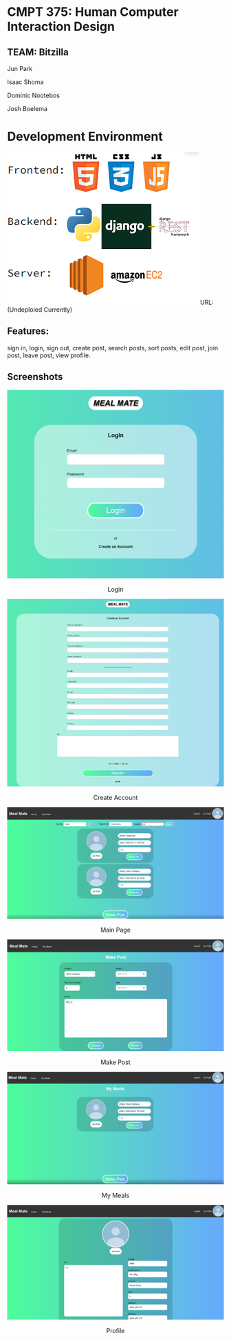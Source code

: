# CMPT 375: Human Computer Interaction Design

## TEAM: Bitzilla 
Jun Park

Isaac Shoma 

Dominic Nootebos 

Josh Boelema 

# Development Environment
<img src="ScreenShots\web_dev.png"> 
URL: (Undeploied Currently)

## Features: 
sign in, login, sign out, create post, search posts, sort posts, edit post, join post, leave post, view profile.

## Screenshots
<p align="center">
    <img src="ScreenShots\login.png"> 
    <p align="center">
        Login 
    </p>
</p>

<p align="center">
    <img src="ScreenShots\createAccount.png" > 
    <p align="center">
        Create Account  
    </p>
</p>

<p align="center">
    <img src="ScreenShots\main.png" > 
    <p align="center">
        Main Page 
    </p>
</p>

<p align="center">
    <img src="ScreenShots\makePost.png" > 
    <p align="center">
        Make Post
    </p>
</p>

<p align="center">
    <img src="ScreenShots\myMeals.png"> 
    <p align="center">
        My Meals 
    </p>
</p>

<p align="center">
    <img src="ScreenShots\profile.png"> 
    <p align="center">
        Profile
    </p>
</p>

